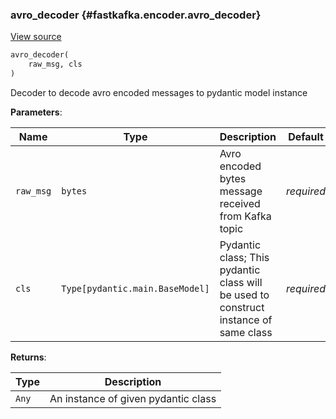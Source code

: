 ### avro_decoder {#fastkafka.encoder.avro_decoder}

<a href="https://github.com/airtai/fastkafka/blob/0.8.0/fastkafka/_components/encoder/avro.py#L263-L279" class="link-to-source" target="_blank">View source</a>

```py
avro_decoder(
    raw_msg, cls
)
```

Decoder to decode avro encoded messages to pydantic model instance

**Parameters**:

|  Name | Type | Description | Default |
|---|---|---|---|
| `raw_msg` | `bytes` | Avro encoded bytes message received from Kafka topic | *required* |
| `cls` | `Type[pydantic.main.BaseModel]` | Pydantic class; This pydantic class will be used to construct instance of same class | *required* |

**Returns**:

|  Type | Description |
|---|---|
| `Any` | An instance of given pydantic class |

